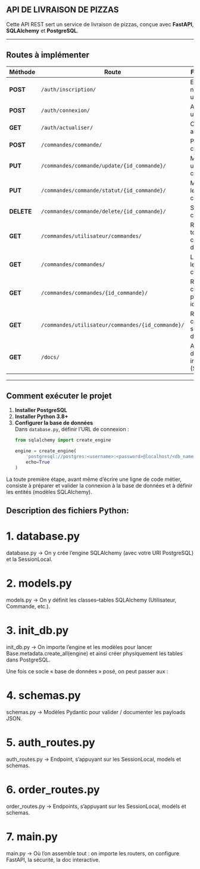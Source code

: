 ## API DE LIVRAISON DE PIZZAS

Cette API REST sert un service de livraison de pizzas, conçue avec **FastAPI**, **SQLAlchemy** et **PostgreSQL**.

---

## Routes à implémenter

| Méthode   | Route                                  | Fonctionnalité                                | Accès            |
|-----------|----------------------------------------|-----------------------------------------------|------------------|
| **POST**  | `/auth/inscription/`                        | Enregistrer un nouvel utilisateur             | Tous les utilisateurs |
| **POST**  | `/auth/connexion/`                         | Authentifier un utilisateur                   | Tous les utilisateurs |
| **GET**   | `/auth/actualiser/`                         | Créer un token actualisé                  | Tous les utilisateurs |
| **POST**  | `/commandes/commande/`                       | Passer une commande                           | Tous les utilisateurs |
| **PUT**   | `/commandes/commande/update/{id_commande}/`     | Mettre à jour une commande                    | Tous les utilisateurs |
| **PUT**   | `/commandes/commande/statut/{id_commande}/`     | Mettre à jour le statut d’une commande        | Super-utilisateur     |
| **DELETE**| `/commandes/commande/delete/{id_commande}/`     | Supprimer une commande                        | Tous les utilisateurs |
| **GET**   | `/commandes/utilisateur/commandes/`                 | Récupérer toutes les commandes d’un utilisateur | Tous les utilisateurs |
| **GET**   | `/commandes/commandes/`                      | Lister toutes les commandes                    | Super-utilisateur     |
| **GET**   | `/commandes/commandes/{id_commande}/`           | Récupérer une commande par son identifiant     | Super-utilisateur     |
| **GET**   | `/commandes/utilisateur/commandes/{id_commande}/`       | Récupérer une commande spécifique d’un utilisateur | Tous les utilisateurs |
| **GET**   | `/docs/`                               | Afficher la documentation interactive (Swagger) | Tous les utilisateurs |

---

## Comment exécuter le projet

1. **Installer PostgreSQL**  
2. **Installer Python 3.8+**  
3. **Configurer la base de données**  
   Dans `database.py`, définir l’URL de connexion :  
   ```python
   from sqlalchemy import create_engine

   engine = create_engine(
       'postgresql://postgres:<username>:<password>@localhost/<db_name>',
       echo=True
   )

La toute première étape, avant même d’écrire une ligne de code métier, consiste à préparer et valider la connexion à la base de données et à définir les entités (modèles SQLAlchemy). 

## Description des fichiers Python:

# 1. database.py 
database.py → On y crée l’engine SQLAlchemy (avec votre URI PostgreSQL) et la SessionLocal.

# 2. models.py
models.py → On y définit les classes–tables SQLAlchemy (Utilisateur, Commande, etc.).

# 3. init_db.py
init_db.py → On importe l’engine et les modèles pour lancer Base.metadata.create_all(engine) et ainsi créer physiquement les tables dans PostgreSQL.

Une fois ce socle « base de données » posé, on peut passer aux :

# 4. schemas.py
schemas.py → Modèles Pydantic pour valider / documenter les payloads JSON.

# 5. auth_routes.py 
auth_routes.py → Endpoint, s’appuyant sur les SessionLocal, models et schemas.

# 6. order_routes.py 
order_routes.py → Endpoints, s’appuyant sur les SessionLocal, models et schemas.

# 7. main.py
main.py → Où l’on assemble tout : on importe les routers, on configure FastAPI, la sécurité, la doc interactive.


